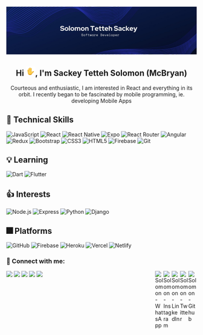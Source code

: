 <p align="center">
<img src="https://github.com/mcbryan1/mcbryan1/blob/2d925c1c6c9ec1a9f3f08155279bddfad482a3e3/images/linkedIn.png" alt="Banner">
</p>

<h2 align="center">Hi <img src="https://github.com/mcbryan1/mcbryan1/blob/2d925c1c6c9ec1a9f3f08155279bddfad482a3e3/images/wave-animated.gif" width="25px">, I'm Sackey Tetteh Solomon (McBryan)</h2>
<p align="center">Courteous and enthusiastic, I am interested in React and everything in its orbit. I recently began to be fascinated by mobile programming, ie. developing Mobile Apps</p>

## 💼 Technical Skills
![JavaScript](https://img.shields.io/badge/javascript-%23323330.svg?style=for-the-badge&logo=javascript&logoColor=%23F7DF1E)
![React](https://img.shields.io/badge/react-%2320232a.svg?style=for-the-badge&logo=react&logoColor=%2361DAFB)
![React Native](https://img.shields.io/badge/react_native-%2320232a.svg?style=for-the-badge&logo=react&logoColor=%2361DAFB)
![Expo](https://img.shields.io/badge/expo-1C1E24?style=for-the-badge&logo=expo&logoColor=#D04A37)
![React Router](https://img.shields.io/badge/React_Router-CA4245?style=for-the-badge&logo=react-router&logoColor=white)
![Angular](https://img.shields.io/badge/Angular-DD0031?style=for-the-badge&logo=angular&logoColor=white)
![Redux](https://img.shields.io/badge/redux-%23593d88.svg?style=for-the-badge&logo=redux&logoColor=white)
![Bootstrap](https://img.shields.io/badge/bootstrap-%23563D7C.svg?style=for-the-badge&logo=bootstrap&logoColor=white)
![CSS3](https://img.shields.io/badge/css3-%231572B6.svg?style=for-the-badge&logo=css3&logoColor=white)
![HTML5](https://img.shields.io/badge/html5-%23E34F26.svg?style=for-the-badge&logo=html5&logoColor=white)
![Firebase](https://img.shields.io/badge/Firebase-%23FFCB00.svg?style=for-the-badge&logo=firebase&logoColor=white)
![Git](https://img.shields.io/badge/Git-F1502F?style=for-the-badge&logo=git&logoColor=white)


## 💡 Learning
![Dart](https://img.shields.io/badge/Dart-%2300B4DB.svg?style=for-the-badge&logo=dart&logoColor=white)
![Flutter](https://img.shields.io/badge/Flutter-%23FFCB00.svg?style=for-the-badge&logo=flutter&logoColor=white)


## 👍 Interests
![Node.js](https://img.shields.io/badge/Node.js-6DA55F?style=for-the-badge&logo=nodejs&logoColor=white)
![Express](https://img.shields.io/badge/Express-%2320232a.svg?style=for-the-badge&logo=express&logoColor=white)
![Python](https://img.shields.io/badge/Python-%23E34F26.svg?style=for-the-badge&logo=python&logoColor=white)
![Django](https://img.shields.io/badge/Django-134721?style=for-the-badge&logo=django&logoColor=white)


## 🎆 Platforms
![GitHub](https://img.shields.io/badge/GitHub-040608?style=for-the-badge&logo=github&logoColor=white)
![Firebase](https://img.shields.io/badge/Firebase-%23FFCB00.svg?style=for-the-badge&logo=firebase&logoColor=white)
![Heroku](https://img.shields.io/badge/Heroku-181ab5?style=for-the-badge&logo=heroku&logoColor=white)
![Vercel](https://img.shields.io/badge/Vercel-040608?style=for-the-badge&logo=vercel&logoColor=white)
![Netlify](https://img.shields.io/badge/Netlify-298ee6?style=for-the-badge&logo=netlify&logoColor=white)


### 🤝 Connect with me:
<a href="https://www.github.com/mcbryan1/" target="_blank">
  <img align="right" alt="Solomon - Github" width="22px" src="http://iconsetc.com/icons-watermarks/flat-rounded-square-white-on-black/social-media/social-media_github/social-media_github_flat-rounded-square-white-on-black_512x512.png"/>
</a>
<a href="https://twitter.com/mcbryan1z" target="_blank">
  <img align="right" alt="Solomon - Twitter" width="22px" src="https://upload.wikimedia.org/wikipedia/sco/9/9f/Twitter_bird_logo_2012.svg"/>
</a>
<a href="https://www.linkedin.com/in/solomon-tetteh-a7b605190/" target="_blank">
  <img align="right"  alt="Solomon - LinkedIn" src="https://upload.wikimedia.org/wikipedia/commons/thumb/e/e9/Linkedin_icon.svg/256px-Linkedin_icon.svg.png" width="22px">
</a>
<a href="https://www.instagram.com/else_coding/" target="_blank">
  <img align="right" alt="Solomon - Instagram" width="22px" src="https://upload.wikimedia.org/wikipedia/commons/e/e7/Instagram_logo_2016.svg"/>
</a>
<a href="https://wa.link/6whkd6" target="_blank">
  <img align="right" alt="Solomon - WhatsApp" width="22px" src="https://upload.wikimedia.org/wikipedia/commons/6/6b/WhatsApp.svg"/>
</a>

![](https://github-profile-summary-cards.vercel.app/api/cards/profile-details?username=mcbryan1&theme=solarized_dark)
![](https://github-profile-summary-cards.vercel.app/api/cards/repos-per-language?username=mcbryan1&theme=solarized_dark)
![](https://github-profile-summary-cards.vercel.app/api/cards/most-commit-language?username=mcbryan1&theme=solarized_dark)
![](https://github-profile-summary-cards.vercel.app/api/cards/stats?username=mcbryan1&theme=solarized_dark)
![](https://github-profile-summary-cards.vercel.app/api/cards/productive-time?username=mcbryan1&theme=solarized_dark)